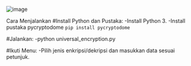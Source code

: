 ![image](https://github.com/user-attachments/assets/3542e29d-befa-468e-a629-31ae1ecec090)

Cara Menjalankan
#Install Python dan Pustaka:
-Install Python 3.
-Install pustaka pycryptodome
``pip install pycryptodome``

#Jalankan:
-python universal_encryption.py

#Ikuti Menu:
-Pilih jenis enkripsi/dekripsi dan masukkan data sesuai petunjuk.

